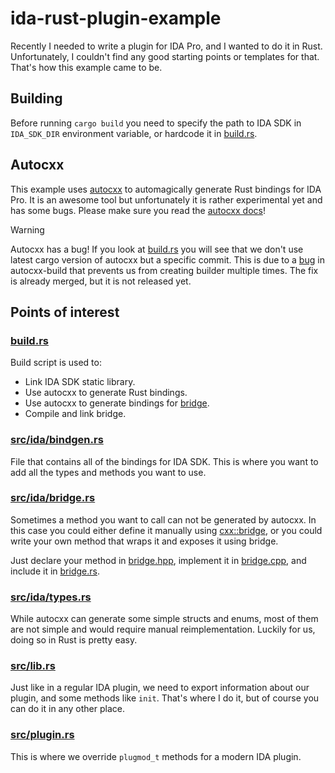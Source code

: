 # ida-rust-plugin-example

Recently I needed to write a plugin for IDA Pro, and I wanted to do it in Rust.
Unfortunately, I couldn't find any good starting points or templates for that.
That's how this example came to be.

## Building

Before running `cargo build` you need to specify the path to IDA SDK
in `IDA_SDK_DIR` environment variable, or hardcode it in [build.rs](build.rs).

## Autocxx

This example uses [autocxx](https://github.com/google/autocxx) to automagically generate
Rust bindings for IDA Pro. It is an awesome tool but unfortunately
it is rather experimental yet and has some bugs.
Please make sure you read the [autocxx docs](https://google.github.io/autocxx/)!

> [!WARNING]  
> Autocxx has a bug!
> If you look at [build.rs](build.rs) you will see that we don't use
> latest cargo version of autocxx but a specific commit.
> This is due to a [bug](https://github.com/google/autocxx/issues/1384)
> in autocxx-build that prevents us from
> creating builder multiple times. The fix is already merged, but
> it is not released yet.

## Points of interest

### [build.rs](build.rs)

Build script is used to:

- Link IDA SDK static library.
- Use autocxx to generate Rust bindings.
- Use autocxx to generate bindings for [bridge](#src/ida/bridge.rs).
- Compile and link bridge.

### [src/ida/bindgen.rs](src/ida/bindgen.rs)

File that contains all of the bindings for IDA SDK.
This is where you want to add all the types and methods you want to use.

### [src/ida/bridge.rs](src/ida/bridge.rs)

Sometimes a method you want to call can not be generated by autocxx.
In this case you could either define it manually using [cxx::bridge](https://google.github.io/autocxx/workflow.html#mixing-manual-and-automated-bindings),
or you could write your own method that wraps it and exposes it using bridge.

Just declare your method in [bridge.hpp](src/ida/bridge.hpp),
implement it in [bridge.cpp](src/ida/bridge.cpp), and include it in [bridge.rs](srcidabridgers).

### [src/ida/types.rs](src/ida/types.rs)

While autocxx can generate some simple structs and enums, most of them
are not simple and would require manual reimplementation.
Luckily for us, doing so in Rust is pretty easy.

### [src/lib.rs](src/lib.rs)

Just like in a regular IDA plugin, we need to export information about our plugin,
and some methods like `init`. That's where I do it, but of course you can do it
in any other place.

### [src/plugin.rs](src/plugin.rs)

This is where we override `plugmod_t` methods for a modern IDA plugin.
